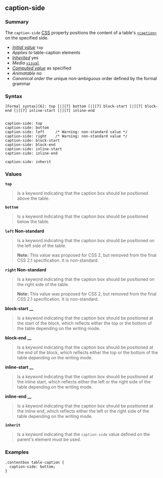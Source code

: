 ## caption-side

### Summary

The `caption-side` [CSS][0] property positions the content of a table's [`<caption>`][1] on the specified side.

* _[Initial value][2]_ `top` 
* _Applies to_ table-caption elements 
* _[Inherited][3]_ yes 
* _Media_ [`visual`][4] 
* _[Computed value][5]_ as specified 
* _Animatable_ no 
* _Canonical order_ the unique non-ambiguous order defined by the formal grammar

### Syntax

    [Formal syntax][6]: top [|][7] bottom [|][7] block-start [|][7] block-end [|][7] inline-start [|][7] inline-end
    

    caption-side: top
    caption-side: bottom
    caption-side: left     /* Warning: non-standard value */
    caption-side: right    /* Warning: non-standard value */
    caption-side: block-start
    caption-side: block-end
    caption-side: inline-start
    caption-side: inline-end
     
    caption-side: inherit
    

### Values

**`top`**

> Is a keyword indicating that the caption box should be positioned above the table.

**`bottom`**

> Is a keyword indicating that the caption box should be positioned below the table.

**`left` Non-standard**

> Is a keyword indicating that the caption box should be positioned on the left side of the table.  
> 
> **Note:** This value was proposed for CSS 2, but removed from the final CSS 2.1 specification. It is non-standard.

**`right` Non-standard**

> Is a keyword indicating that the caption box should be positioned on the right side of the table.  
> 
> **Note:** This value was proposed for CSS 2, but removed from the final CSS 2.1 specification. It is non-standard.

**block-start __**

> Is a keyword indicating that the caption box should be positioned at the start of the block, which reflects either the top or the bottom of the table depending on the writing mode.

**block-end __**

> Is a keyword indicating that the caption box should be positioned at the end of the block, which reflects either the top or the bottom of the table depending on the writing mode.

**inline-start __**

> Is a keyword indicating that the caption box should be positioned at the inline start, which reflects either the left or the right side of the table depending on the writing mode.

**inline-end __**

> Is a keyword indicating that the caption box should be positioned at the inline end, which reflects either the left or the right side of the table depending on the writing mode.

**`inherit`**

> Is a keyword indicating that the `caption-side` value defined on the parent's element must be used.

### Examples

    .contentbox table-caption {
      caption-side: bottom;
    }
    



[0]: https://developer.mozilla.org/en/CSS "CSS"
[1]: https://developer.mozilla.org/en/docs/Web/HTML/Element/caption "The HTML <caption> Element (or HTML Table Caption Element) represents the title of a table. Though it is always the first descendant of a <table>, its styling, using CSS, may place it elsewhere, relative to the table."
[2]: https://developer.mozilla.org/en/docs/CSS/initial_value
[3]: https://developer.mozilla.org/en/docs/CSS/inheritance
[4]: https://developer.mozilla.org/en/docs/CSS/@media#Media_groups
[5]: https://developer.mozilla.org/en/docs/CSS/computed_value
[6]: https://developer.mozilla.org/en/docs/CSS/Value_definition_syntax "CSS/Value_definition_syntax"
[7]: https://developer.mozilla.org/en/docs/CSS/Value_definition_syntax#Single_bar "Single bar: The two entities are optional, but exactly one must be present."